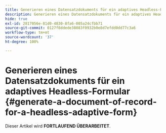 ```yaml
---
title: Generieren eines Datensatzdokuments für ein adaptives Headless-Formular
description: Generieren eines Datensatzdokuments für ein adaptives Headless-Formular
hide: true
exl-id: 2817056e-81d0-4830-8fa6-005a24cfbb71
source-git-commit: 0127f8ddede38083f0932b0e8d7efdd0dd77c3a6
workflow-type: tm+mt
source-wordcount: '37'
ht-degree: 100%

---
```


# Generieren eines Datensatzdokuments für ein adaptives Headless-Formular {#generate-a-document-of-record-for-a-headless-adaptive-form}

<span class="preview"> Dieser Artikel wird **FORTLAUFEND ÜBERARBEITET**.</span>
